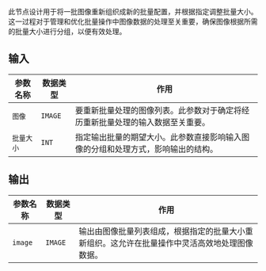 
此节点设计用于将一批图像重新组织成新的批量配置，并根据指定调整批量大小。这一过程对于管理和优化批量操作中图像数据的处理至关重要，确保图像根据所需的批量大小进行分组，以便有效处理。

## 输入

| 参数名称 | 数据类型 | 作用 |
| --- | --- | --- |
| `图像` | `IMAGE` | 要重新批量处理的图像列表。此参数对于确定将经历重新批量处理的输入数据至关重要。 |
| `批量大小` | `INT` | 指定输出批量的期望大小。此参数直接影响输入图像的分组和处理方式，影响输出的结构。 |

## 输出

| 参数名称 | 数据类型 | 作用 |
| --- | --- | --- |
| `image` | `IMAGE` | 输出由图像批量列表组成，根据指定的批量大小重新组织。这允许在批量操作中灵活高效地处理图像数据。 |
